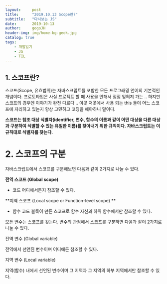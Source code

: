 ```yaml
---
layout:     post
title:      "2019.10.13 Scope란?"
subtitle:   "다시보는 JS"
date:       2019-10-13
author:     gogoJH
header-img: img/home-bg-geek.jpg
catalog: true
tags:
    - 개발일기
    - JS
    - TIL
---
```

## 1. 스코프란?
스코프(Scope, 유효범위)는 자바스크립트를 포함한 모든 프로그래밍 언어의 기본적인 개념이다.
프로토타입은 사실 프로젝트 할 때 사용을 안해서 점점 잊혀져 가는 ..
하지만 스코프의 경우엔 이야기가 완전 다르다 .. 이곳 저곳에서 사용 되는 this 들이 어느 스코프에 자리하고 있는지 항상 고민하고 코딩을 해야하니 말이다.

**스코프는 참조 대상 식별자(identifier, 변수, 함수의 이름과 같이 어떤 대상을 다른 대상과 구분하여 식별할 수 있는 유일한 이름)를 찾아내기 위한 규칙이다. 자바스크립트는 이 규칙대로 식별자를 찾는다.**

# 2. 스코프의 구분

자바스크립트에서 스코프를 구분해보면 다음과 같이 2가지로 나눌 수 있다.

**전역 스코프 (Global scope)**

- 코드 어디에서든지 참조할 수 있다.

**지역 스코프 (Local scope or Function-level scope) **

- 함수 코드 블록이 만든 스코프로 함수 자신과 하위 함수에서만 참조할 수 있다.

모든 변수는 스코프를 갖는다. 변수의 관점에서 스코프를 구분하면 다음과 같이 2가지로 나눌 수 있다.

전역 변수 (Global variable)

전역에서 선언된 변수이며 어디에든 참조할 수 있다.

지역 변수 (Local variable)

지역(함수) 내에서 선언된 변수이며 그 지역과 그 지역의 하부 지역에서만 참조할 수 있다.
<!--stackedit_data:
eyJoaXN0b3J5IjpbLTExNjYyMzU2OTFdfQ==
-->